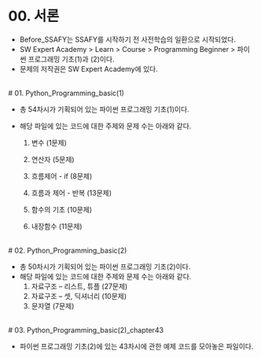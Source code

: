 # 00. 서론

- Before_SSAFY는 SSAFY를 시작하기 전 사전학습의 일환으로 시작되었다.
- SW Expert Academy > Learn > Course > Programming Beginner > 파이썬 프로그래밍 기초(1)과 (2)이다.
- 문제의 저작권은 SW Expert Academy에 있다.




<br>
# 01. Python_Programming_basic(1)

- 총 54차시가 기획되어 있는  파이썬 프로그래밍 기초(1)이다.

- 해당 파일에 있는 코드에 대한 주제와 문제 수는 아래와 같다.

  1. 변수 (1문제)

  2. 연산자 (5문제)

  3. 흐름제어 - if (8문제)

  4. 흐름과 제어 - 반복 (13문제)

  5. 함수의 기초 (10문제)

  6. 내장함수 (11문제)

     




<br>
# 02. Python_Programming_basic(2)

- 총 50차시가 기획되어 있는 파이썬 프로그래밍 기초(2)이다.
- 해당 파일에 있는 코드에 대한 주제와 문제 수는 아래와 같다.
  1. 자료구조 – 리스트, 튜플 (27문제)
  2. 자료구조 – 셋, 딕셔너리 (10문제)
  3. 문자열 (7문제)




<br>
# 03. Python_Programming_basic(2)_chapter43

- 파이썬 프로그래밍 기초(2)에 있는 43차시에 관한 예제 코드를 모아놓은 파일이다.
